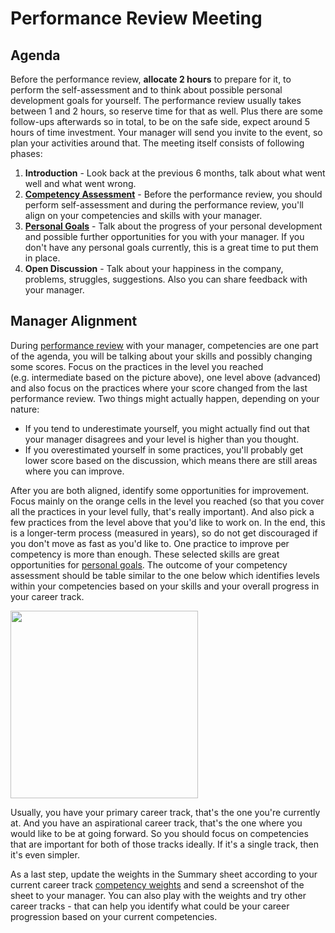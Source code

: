# Performance Review Meeting

## Agenda

Before the performance review, **allocate 2 hours** to prepare for it, to perform the self-assessment and to think about possible personal development goals for yourself. The performance review usually takes between 1 and 2 hours, so reserve time for that as well. Plus there are some follow-ups afterwards so in total, to be on the safe side, expect around 5 hours of time investment. Your manager will send you invite to the event, so plan your activities around that. The meeting itself consists of following phases:

1. **Introduction** - Look back at the previous 6 months, talk about what went well and what went wrong.
1. **[Competency Assessment](competency-assessment.md)** - Before the performance review, you should perform self-assessment and during the performance review, you'll align on your competencies and skills with your manager.
1. **[Personal Goals](personal-goals.md)** - Talk about the progress of your personal development and possible further opportunities for you with your manager. If you don't have any personal goals currently, this is a great time to put them in place.
1. **Open Discussion** - Talk about your happiness in the company, problems, struggles, suggestions. Also you can share feedback with your manager.

## Manager Alignment

During [performance review](performance-reviews.md) with your manager, competencies are one part of the agenda, you will be talking about your skills and possibly changing some scores. Focus on the practices in the level you reached (e.g. intermediate based on the picture above), one level above (advanced) and also focus on the practices where your score changed from the last performance review. Two things might actually happen, depending on your nature:

- If you tend to underestimate yourself, you might actually find out that your manager disagrees and your level is higher than you thought.
- If you overestimated yourself in some practices, you'll probably get lower score based on the discussion, which means there are still areas where you can improve.

After you are both aligned, identify some opportunities for improvement. Focus mainly on the orange cells in the level you reached (so that you cover all the practices in your level fully, that's really important). And also pick a few practices from the level above that you'd like to work on. In the end, this is a longer-term process (measured in years), so do not get discouraged if you don't move as fast as you'd like to. One practice to improve per competency is more than enough. These selected skills are great opportunities for [personal goals](personal-goals.md). The outcome of your competency assessment should be table similar to the one below which identifies levels within your competencies based on your skills and your overall progress in your career track.

<img height="300px" src="https://user-images.githubusercontent.com/435787/131229027-1b1b6fa6-2b61-446f-9427-1f882b6b193b.png"/>

Usually, you have your primary career track, that's the one you're currently at. And you have an aspirational career track, that's the one where you would like to be at going forward. So you should focus on competencies that are important for both of those tracks ideally. If it's a single track, then it's even simpler.

As a last step, update the weights in the Summary sheet according to your current career track [competency weights](career-tracks/readme.md) and send a screenshot of the sheet to your manager. You can also play with the weights and try other career tracks - that can help you identify what could be your career progression based on your current competencies.